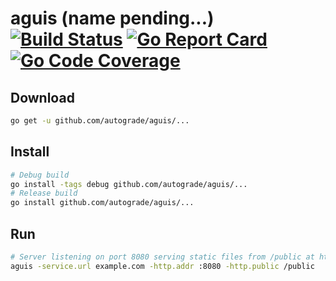 # aguis (name pending...) [![Build Status](https://travis-ci.org/autograde/aguis.svg?branch=master)](https://travis-ci.org/autograde/aguis) [![Go Report Card](https://goreportcard.com/badge/github.com/autograde/aguis)](https://goreportcard.com/report/github.com/autograde/aguis) [![Go Code Coverage](http://gocover.io/_badge/github.com/autograde/aguis)](http://gocover.io/github.com/autograde/aguis)
## Download
   ```sh
   go get -u github.com/autograde/aguis/...
   ```
## Install
   ```sh
   # Debug build
   go install -tags debug github.com/autograde/aguis/...
   # Release build
   go install github.com/autograde/aguis/...
   ```
## Run
   ```sh
   # Server listening on port 8080 serving static files from /public at https://example.com/.
   aguis -service.url example.com -http.addr :8080 -http.public /public
   ```
